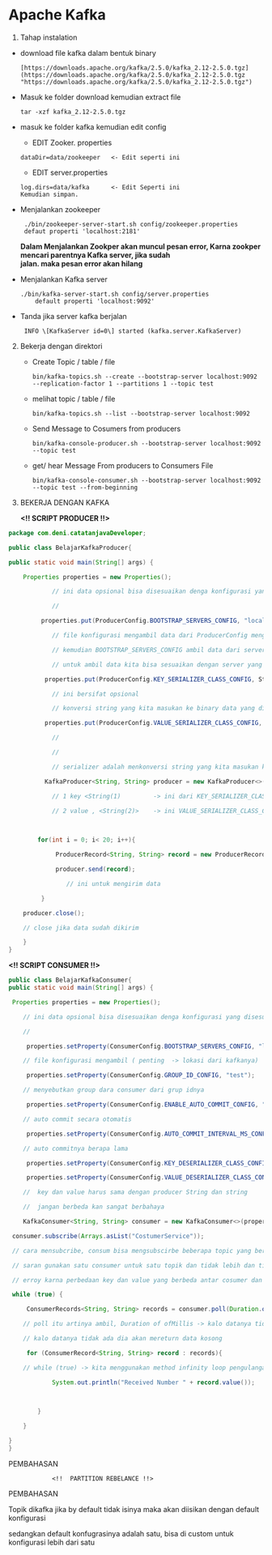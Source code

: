 # Apache Kafka

1. Tahap instalation

- download file kafka dalam bentuk binary <br>
    ```
    [https://downloads.apache.org/kafka/2.5.0/kafka_2.12-2.5.0.tgz](https://downloads.apache.org/kafka/2.5.0/kafka_2.12-2.5.0.tgz "https://downloads.apache.org/kafka/2.5.0/kafka_2.12-2.5.0.tgz")
    ```
- Masuk ke folder download kemudian extract file 	<br>
    ```
    tar -xzf kafka_2.12-2.5.0.tgz
    ```
- masuk ke folder kafka kemudian edit config	 <br>
    
    - EDIT Zooker. properties 
    ```
    dataDir=data/zookeeper   <- Edit seperti ini
    ```
    - EDIT server.properties
    ```
    log.dirs=data/kafka	     <- Edit Seperti ini
    Kemudian simpan. 
    ```
 - Menjalankan zookeeper
    ```
     ./bin/zookeeper-server-start.sh config/zookeeper.properties
     defaut properti 'localhost:2181'
    ```

     **Dalam Menjalankan Zookper akan muncul pesan error,
     Karna zookper mencari parentnya Kafka server, jika sudah 					
     jalan. maka pesan error akan hilang** 

- Menjalankan Kafka server
    ```
    ./bin/kafka-server-start.sh config/server.properties
        default properti 'localhost:9092'
    ```

-  Tanda jika server kafka berjalan
    ```
     INFO \[KafkaServer id=0\] started (kafka.server.KafkaServer)
    ```
2. Bekerja dengan direktori

    -	Create Topic / table / file <br>
        ```
        bin/kafka-topics.sh --create --bootstrap-server localhost:9092 --replication-factor 1 --partitions 1 --topic test
        ```  
    -   melihat topic / table / file <br>
        ```
        bin/kafka-topics.sh --list --bootstrap-server localhost:9092
        ```
    -	Send Message to Cosumers from producers <br>
        ```
        bin/kafka-console-producer.sh --bootstrap-server localhost:9092 --topic test
        ```
    - 	get/ hear Message From producers to Consumers File <br>
        ```
        bin/kafka-console-consumer.sh --bootstrap-server localhost:9092 --topic test --from-beginning
        ```

3. BEKERJA DENGAN KAFKA <br>

      **<!!  SCRIPT PRODUCER  !!>**
```java
package com.deni.catatanjavaDeveloper;

public class BelajarKafkaProducer{

public static void main(String[] args) {

    Properties properties = new Properties();

            // ini data opsional bisa disesuaikan denga konfigurasi yang disesuaikan skenario

            //

         properties.put(ProducerConfig.BOOTSTRAP_SERVERS_CONFIG, "localhost:9092");  

            // file konfigurasi mengambil data dari ProducerConfig menggunakan perintah BOOTSTRAP_SERVERS_CONFIG

            // kemudian BOOTSTRAP_SERVERS_CONFIG ambil data dari server , disini kita menggunakan localhost:9092

            // untuk ambil data kita bisa sesuaikan dengan server yang kita gunakan	

          properties.put(ProducerConfig.KEY_SERIALIZER_CLASS_CONFIG, StringSerializer.class.getName()); 

            // ini bersifat opsional

            // konversi string yang kita masukan ke binary data yang dimengerti oleh kafka

          properties.put(ProducerConfig.VALUE_SERIALIZER_CLASS_CONFIG, StringSerializer.class.getName()); 

            // 

            //       

            // serializer adalah menkonversi string yang kita masukan ke binary data 

          KafkaProducer<String, String> producer = new KafkaProducer<>(properties);

            // 1 key <String(1)	 		-> ini dari KEY_SERIALIZER_CLASS_CONFIG

            // 2 value , <String(2)>	-> ini VALUE_SERIALIZER_CLASS_CONFIG

    

        for(int i = 0; i< 20; i++){

             ProducerRecord<String, String> record = new ProducerRecord<>("CostumerService", " data ke 1 " + i);

             producer.send(record);

                // ini untuk mengirim data

         }

    producer.close();

    // close jika data sudah dikirim

    }
}
```

   **<!!  SCRIPT CONSUMER  !!>**

```java   
public class BelajarKafkaConsumer{
public static void main(String[] args) {

 Properties properties = new Properties();

    // ini data opsional bisa disesuaikan denga konfigurasi yang disesuaikan skenario ( harus sama dengan producer)

    //

     properties.setProperty(ConsumerConfig.BOOTSTRAP_SERVERS_CONFIG, "localhost:9092");

    // file konfigurasi mengambil ( penting  -> lokasi dari kafkanya)

     properties.setProperty(ConsumerConfig.GROUP_ID_CONFIG, "test");

    // menyebutkan group dara consumer dari grup idnya

     properties.setProperty(ConsumerConfig.ENABLE_AUTO_COMMIT_CONFIG, "true");

    // auto commit secara otomatis 

     properties.setProperty(ConsumerConfig.AUTO_COMMIT_INTERVAL_MS_CONFIG, "1000");

    // auto commitnya berapa lama 

     properties.setProperty(ConsumerConfig.KEY_DESERIALIZER_CLASS_CONFIG, "org.apache.kafka.common.serialization.StringDeserializer");

     properties.setProperty(ConsumerConfig.VALUE_DESERIALIZER_CLASS_CONFIG, "org.apache.kafka.common.serialization.StringDeserializer");

    //  key dan value harus sama dengan producer String dan string

    //  jangan berbeda kan sangat berbahaya

    KafkaConsumer<String, String> consumer = new KafkaConsumer<>(properties);

 consumer.subscribe(Arrays.asList("CostumerService"));

 // cara mensubcribe, consum bisa mengsubscirbe beberapa topic yang berbeda

 // saran gunakan satu consumer untuk satu topik dan tidak lebih dan tidak terjadi erroy

 // erroy karna perbedaan key dan value yang berbeda antar cosumer dan producer

 while (true) {

     ConsumerRecords<String, String> records = consumer.poll(Duration.ofMillis(1000)); // ( 1 detik)

    // poll itu artinya ambil, Duration of ofMillis -> kalo datanya tidak ada kita mau menunggu berapa lama 

    // kalo datanya tidak ada dia akan mereturn data kosong

     for (ConsumerRecord<String, String> record : records){

    // while (true) -> kita menggunakan method infinity loop pengulangan tanpa batas. 

            System.out.println("Received Number " + record.value());

         

        }

    }

}
}
```
PEMBAHASAN

                <!!  PARTITION REBELANCE !!>
PEMBAHASAN

Topik dikafka jika by default tidak isinya maka akan diisikan dengan default konfigurasi

sedangkan default konfugrasinya adalah satu, bisa di custom untuk konfigurasi lebih dari satu